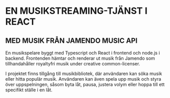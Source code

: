# EN MUSIKSTREAMING-TJÄNST I REACT

## MED MUSIK FRÅN JAMENDO MUSIC API

En musikspelare byggt med Typescript och React i frontend och node.js i backend.
Frontenden hämtar och renderar ut musik från Jamendo som tillhandahåller royaltyfri musik under creative common-licenser.

I projektet finns tillgång till musikbibliotek, där användaren kan söka musik eller hitta populär musik. Användaren kan även spela upp musik och styra över uppspelningen, såsom byta låt, pausa, justera volym eller hoppa till ett specifikt ställe i en låt.
